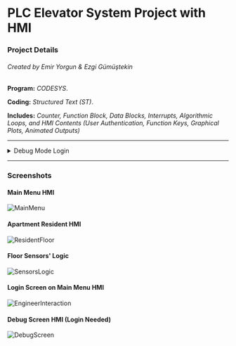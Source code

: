 # PLC Elevator System Project with HMI
### Project Details
###### Created by Emir Yorgun & Ezgi Gümüştekin

**Program:** *CODESYS*.

**Coding:** *Structured Text (ST)*.

**Includes:** *Counter, Function Block, Data Blocks, Interrupts, Algorithmic Loops, and HMI Contents (User Authentication, Function Keys, Graphical Plots, Animated Outputs)*

------------
<details>
  <summary> Debug Mode Login </summary>
  
  **Username:** Engineer
  
  **Password:** 123456
</details>

------------
### Screenshots
#### Main Menu HMI
![MainMenu](https://github.com/user-attachments/assets/b38e790a-7d4d-4fc2-9b89-359f67f6f5b0)

#### Apartment Resident HMI
![ResidentFloor](https://github.com/user-attachments/assets/e93aff8d-2d3f-423b-b0c6-2d03285cba3b)

#### Floor Sensors' Logic
![SensorsLogic](https://github.com/user-attachments/assets/d5fe345f-56f0-412f-80b0-c7f943a12f2e)

#### Login Screen on Main Menu HMI
![EngineerInteraction](https://github.com/user-attachments/assets/735a2130-2624-44bd-8c9a-2077d49d2a45)

#### Debug Screen HMI (Login Needed)
![DebugScreen](https://github.com/user-attachments/assets/79da1f0c-22e7-4de9-a240-6c2e2e004140)
